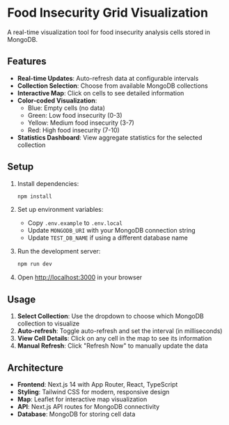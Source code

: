 # Food Insecurity Grid Visualization

A real-time visualization tool for food insecurity analysis cells stored in MongoDB.

## Features

- **Real-time Updates**: Auto-refresh data at configurable intervals
- **Collection Selection**: Choose from available MongoDB collections
- **Interactive Map**: Click on cells to see detailed information
- **Color-coded Visualization**: 
  - Blue: Empty cells (no data)
  - Green: Low food insecurity (0-3)
  - Yellow: Medium food insecurity (3-7)
  - Red: High food insecurity (7-10)
- **Statistics Dashboard**: View aggregate statistics for the selected collection

## Setup

1. Install dependencies:
   ```bash
   npm install
   ```

2. Set up environment variables:
   - Copy `.env.example` to `.env.local`
   - Update `MONGODB_URI` with your MongoDB connection string
   - Update `TEST_DB_NAME` if using a different database name

3. Run the development server:
   ```bash
   npm run dev
   ```

4. Open [http://localhost:3000](http://localhost:3000) in your browser

## Usage

1. **Select Collection**: Use the dropdown to choose which MongoDB collection to visualize
2. **Auto-refresh**: Toggle auto-refresh and set the interval (in milliseconds)
3. **View Cell Details**: Click on any cell in the map to see its information
4. **Manual Refresh**: Click "Refresh Now" to manually update the data

## Architecture

- **Frontend**: Next.js 14 with App Router, React, TypeScript
- **Styling**: Tailwind CSS for modern, responsive design
- **Map**: Leaflet for interactive map visualization
- **API**: Next.js API routes for MongoDB connectivity
- **Database**: MongoDB for storing cell data 